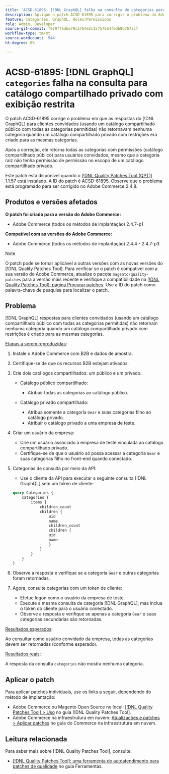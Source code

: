 ```yaml
---
title: 'ACSD-61895: [!DNL GraphQL] falha na consulta de categorias para catálogo compartilhado particular com exibição restrita'
description: Aplique o patch ACSD-61895 para corrigir o problema do Adobe Commerce, em que as  [!DNL GraphQL] respostas para clientes convidados (usando um catálogo compartilhado público com todas as categorias permitidas) não retornavam nenhuma categoria quando um catálogo compartilhado privado com restrições era criado para as mesmas categorias.
feature: Categories, GraphQL, Roles/Permissions
role: Admin, Developer
source-git-commit: f929f76dbe79c3764e2c157576b4f6db867673cf
workflow-type: tm+mt
source-wordcount: '544'
ht-degree: 0%

---
```



# ACSD-61895: [!DNL GraphQL] `categories` falha na consulta para catálogo compartilhado privado com exibição restrita

O patch ACSD-61895 corrige o problema em que as respostas do [!DNL GraphQL] para clientes convidados (usando um catálogo compartilhado público com todas as categorias permitidas) não retornavam nenhuma categoria quando um catálogo compartilhado privado com restrições era criado para as mesmas categorias.

Após a correção, ele retorna todas as categorias com permissões (catálogo compartilhado público) para usuários convidados, mesmo que a categoria raiz não tenha permissão de permissão no escopo de um catálogo compartilhado privado.

Este patch está disponível quando o [[!DNL Quality Patches Tool (QPT)]](/help/tools/quality-patches-tool/quality-patches-tool-to-self-serve-quality-patches.md) 1.1.57 está instalado. A ID do patch é ACSD-61895. Observe que o problema está programado para ser corrigido no Adobe Commerce 2.4.8.

## Produtos e versões afetados

**O patch foi criado para a versão do Adobe Commerce:**

* Adobe Commerce (todos os métodos de implantação) 2.4.7-p1

**Compatível com as versões do Adobe Commerce:**

* Adobe Commerce (todos os métodos de implantação) 2.4.4 - 2.4.7-p3

>[!NOTE]
>
>O patch pode se tornar aplicável a outras versões com as novas versões do [!DNL Quality Patches Tool]. Para verificar se o patch é compatível com a sua versão do Adobe Commerce, atualize o pacote `magento/quality-patches` para a versão mais recente e verifique a compatibilidade na [[!DNL Quality Patches Tool]: página Procurar patches](https://experienceleague.adobe.com/tools/commerce-quality-patches/index.html?lang=pt-BR). Use a ID do patch como palavra-chave de pesquisa para localizar o patch.

## Problema

[!DNL GraphQL] respostas para clientes convidados (usando um catálogo compartilhado público com todas as categorias permitidas) não retornam nenhuma categoria quando um catálogo compartilhado privado com restrições é criado para as mesmas categorias.

<u>Etapas a serem reproduzidas</u>:

1. Instale o Adobe Commerce com B2B e dados de amostra.
1. Certifique-se de que os recursos B2B estejam ativados.
1. Crie dois catálogos compartilhados: um público e um privado.

   * Catálogo público compartilhado:

      * Atribuir todas as categorias ao catálogo público.

   * Catálogo privado compartilhado:

      * Atribua somente a categoria `Gear` e suas categorias filho ao catálogo privado.
      * Atribuir o catálogo privado a uma empresa de teste.

1. Criar um usuário da empresa:

   * Crie um usuário associado à empresa de teste vinculada ao catálogo compartilhado privado.
   * Certifique-se de que o usuário só possa acessar a categoria `Gear` e suas categorias filho no front-end quando conectado.

1. Categorias de consulta por meio da API:

   * Use o cliente da API para executar a seguinte consulta [!DNL GraphQL] sem um token de cliente:

   ```graphql
   query Categories { 
       categories { 
           items { 
               children_count 
               children { 
                   uid 
                   name 
                   children_count 
                   children { 
                   uid 
                   name 
                   } 
               } 
           } 
       } 
   }
   ```

1. Observe a resposta e verifique se a categoria `Gear` e outras categorias foram retornadas.
1. Agora, consulte categorias com um token de cliente:

   * Efetue logon como o usuário da empresa de teste.
   * Execute a mesma consulta de categoria [!DNL GraphQL], mas inclua o token do cliente para o usuário conectado.
   * Observe a resposta e verifique se apenas a categoria `Gear` e suas categorias secundárias são retornadas.


<u>Resultados esperados</u>:

Ao consultar como usuário convidado da empresa, todas as categorias devem ser retornadas (conforme esperado).

<u>Resultados reais</u>:

A resposta da consulta `categories` não mostra nenhuma categoria.

## Aplicar o patch

Para aplicar patches individuais, use os links a seguir, dependendo do método de implantação:

* Adobe Commerce ou Magento Open Source no local: [[!DNL Quality Patches Tool] > Uso](/help/tools/quality-patches-tool/usage.md) no guia [!DNL Quality Patches Tool].
* Adobe Commerce na infraestrutura em nuvem: [Atualizações e patches > Aplicar patches](https://experienceleague.adobe.com/docs/commerce-cloud-service/user-guide/develop/upgrade/apply-patches.html?lang=pt-BR) no guia do Commerce na infraestrutura em nuvem.


## Leitura relacionada

Para saber mais sobre [!DNL Quality Patches Tool], consulte:

* [[!DNL Quality Patches Tool]: uma ferramenta de autoatendimento para patches de qualidade](/help/tools/quality-patches-tool/quality-patches-tool-to-self-serve-quality-patches.md) no guia Ferramentas.

